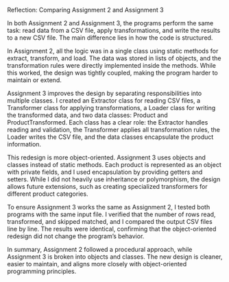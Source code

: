 Reflection: Comparing Assignment 2 and Assignment 3


In both Assignment 2 and Assignment 3, the programs perform the same task: read data from a CSV file, apply transformations, and write the results to a new CSV file. The main difference lies in how the code is structured.

In Assignment 2, all the logic was in a single class using static methods for extract, transform, and load. The data was stored in lists of objects, and the transformation rules were directly implemented inside the methods. While this worked, the design was tightly coupled, making the program harder to maintain or extend.

Assignment 3 improves the design by separating responsibilities into multiple classes. I created an Extractor class for reading CSV files, a Transformer class for applying transformations, a Loader class for writing the transformed data, and two data classes: Product and ProductTransformed. Each class has a clear role: the Extractor handles reading and validation, the Transformer applies all transformation rules, the Loader writes the CSV file, and the data classes encapsulate the product information.

This redesign is more object-oriented. Assignment 3 uses objects and classes instead of static methods. Each product is represented as an object with private fields, and I used encapsulation by providing getters and setters. While I did not heavily use inheritance or polymorphism, the design allows future extensions, such as creating specialized transformers for different product categories.

To ensure Assignment 3 works the same as Assignment 2, I tested both programs with the same input file. I verified that the number of rows read, transformed, and skipped matched, and I compared the output CSV files line by line. The results were identical, confirming that the object-oriented redesign did not change the program’s behavior.

In summary, Assignment 2 followed a procedural approach, while Assignment 3 is broken into objects and classes. The new design is cleaner, easier to maintain, and aligns more closely with object-oriented programming principles. 